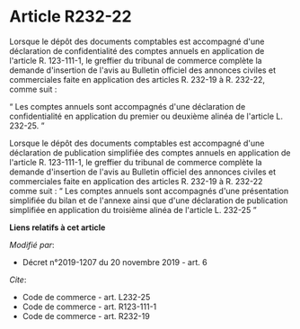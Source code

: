 # Article R232-22

Lorsque le dépôt des documents comptables est accompagné d'une déclaration de confidentialité des comptes annuels en
application de l'article R. 123-111-1, le greffier du tribunal de commerce complète la demande d'insertion de l'avis au
Bulletin officiel des annonces civiles et commerciales faite en application des articles R. 232-19 à R. 232-22, comme suit :

“ Les comptes annuels sont accompagnés d'une déclaration de confidentialité en application du premier ou deuxième alinéa de
l'article L. 232-25. ”

Lorsque le dépôt des documents comptables est accompagné d'une déclaration de publication simplifiée des comptes annuels en
application de l'article R. 123-111-1, le greffier du tribunal de commerce complète la demande d'insertion de l'avis au
Bulletin officiel des annonces civiles et commerciales faite en application des articles R. 232-19 à R. 232-22 comme suit : “
Les comptes annuels sont accompagnés d'une présentation simplifiée du bilan et de l'annexe ainsi que d'une déclaration de
publication simplifiée en application du troisième alinéa de l'article L. 232-25 ”

**Liens relatifs à cet article**

_Modifié par_:

  - Décret n°2019-1207 du 20 novembre 2019 - art. 6

_Cite_:

  - Code de commerce - art. L232-25
  - Code de commerce - art. R123-111-1
  - Code de commerce - art. R232-19
